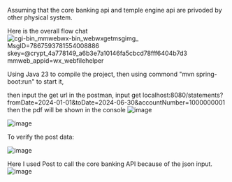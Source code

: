 Assuming that the core banking api and temple engine api are privoded by other physical system.

Here is the overall flow chat
![_cgi-bin_mmwebwx-bin_webwxgetmsgimg__ MsgID=7867593781554008886 skey=@crypt_4a778149_a6b3e7a10146fa5cbcd78fff6404b7d3 mmweb_appid=wx_webfilehelper](https://github.com/user-attachments/assets/e94c5b3e-7936-4428-bf73-7fe41ae4fa5d)



Using Java 23 to compile the project, then using commond "mvn spring-boot:run" to start it, 



then input the get url in the postman,  input get localhost:8080/statements?fromDate=2024-01-01&toDate=2024-06-30&accountNumber=1000000001 then the pdf will be shown in the console
![image](https://github.com/user-attachments/assets/773f0094-6885-4db7-aa49-18bc5be0f733)

![image](https://github.com/user-attachments/assets/cb31fd69-1c4d-49d9-a377-edf43044b7b0)

To verify the post data:

![image](https://github.com/user-attachments/assets/12d8a3c3-6b82-44b3-94ed-e27a72ebd506)


Here I used Post to call the core banking API because of the json input.
![image](https://github.com/user-attachments/assets/40e59665-d8d6-40fc-9691-1113bd4960a6)











